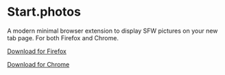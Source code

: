 # Start.photos

A modern minimal browser extension to display SFW pictures on your new tab page. For both Firefox and Chrome.

[Download for Firefox](https://addons.mozilla.org/firefox/addon/a-photographic-start/)

[Download for Chrome](https://chrome.google.com/webstore/detail/a-photographic-start/ieaojpcbikgphcamdpifjepcndjcghhf)
